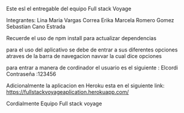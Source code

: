 Este esl el entregable del equipo Full stack Voyage

Integrantes:
 Lina Maria Vargas Correa
 Erika Marcela Romero Gomez
 Sebastian Cano Estrada
 
Recuerde el uso de npm install para actualizar dependencias

para el uso del aplicativo se debe de entrar a  sus diferentes opciones atraves de la barra de navegacion navvar la cual dice opciones

para entrar a manera de cordinador el usuario es el siguiente : Elcordi Contraseña :123456

Adicionalmente la aplicacion en Heroku esta en el siguiente link:
https://fullstackvoyageaplication.herokuapp.com/

Cordialmente Equipo Full stack voyage
